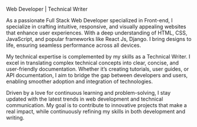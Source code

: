 Web Developer | Technical Writer

As a passionate Full Stack Web Developer specialized in Front-end, I specialize in crafting intuitive, responsive, and visually appealing websites that enhance user experiences. 
With a deep understanding of HTML, CSS, JavaScript, and popular frameworks like React Js, Django. I bring designs to life, ensuring seamless performance across all devices.

My technical expertise is complemented by my skills as a Technical Writer. I excel in translating complex technical concepts into clear, concise, and user-friendly documentation. 
Whether it’s creating tutorials, user guides, or API documentation, I aim to bridge the gap between developers and users, enabling smoother adoption and integration of technologies.

Driven by a love for continuous learning and problem-solving, I stay updated with the latest trends in web development and technical communication. 
My goal is to contribute to innovative projects that make a real impact, while continuously refining my skills in both development and writing.
